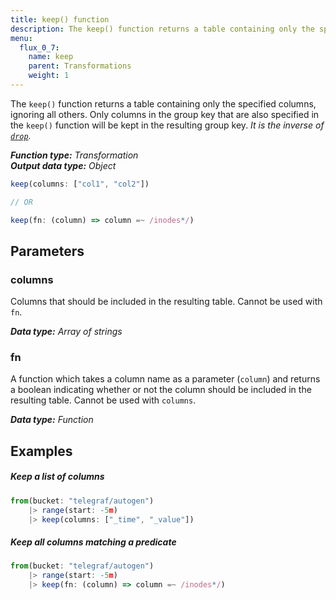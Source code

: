 ```yaml
---
title: keep() function
description: The keep() function returns a table containing only the specified columns.
menu:
  flux_0_7:
    name: keep
    parent: Transformations
    weight: 1
---
```


The `keep()` function returns a table containing only the specified columns, ignoring all others.
Only columns in the group key that are also specified in the `keep()` function will be kept in the resulting group key.
_It is the inverse of [`drop`](/flux/v0.7/functions/transformations/drop)._

_**Function type:** Transformation_  
_**Output data type:** Object_

```js
keep(columns: ["col1", "col2"])

// OR

keep(fn: (column) => column =~ /inodes*/)
```

## Parameters

### columns
Columns that should be included in the resulting table.
Cannot be used with `fn`.

_**Data type:** Array of strings_

### fn
A function which takes a column name as a parameter (`column`) and returns a boolean indicating
whether or not the column should be included in the resulting table.
Cannot be used with `columns`.

_**Data type:** Function_

## Examples

##### Keep a list of columns
```js
from(bucket: "telegraf/autogen")
    |> range(start: -5m)
    |> keep(columns: ["_time", "_value"])
```

##### Keep all columns matching a predicate
```js
from(bucket: "telegraf/autogen")
    |> range(start: -5m)
    |> keep(fn: (column) => column =~ /inodes*/)
```
